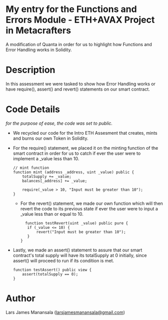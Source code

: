# My entry for the Functions and Errors Module - ETH+AVAX Project in Metacrafters
A modification of Quanta in order for us to highlight how Functions and Error Handling works in Solidity.

# Description
In this assessment we were tasked to show how Error Handling works or have require(), assert() and revert() statements on our smart contract.

# Code Details
*for the purpose of ease, the code was set to public.*
- We recycled our code for the Intro ETH Assesment that creates, mints and burns our own Token in Solidity.

- For the require() statement, we placed it on the minting function of the smart contract in order for us to catch if ever the user were to implement a _value less than 10.
    ```
    // mint function
    function mint (address _address, uint _value) public {
        totalSupply += _value;
        balances[_address] += _value;
        
        require(_value > 10, "Input must be greater than 10");
    }
    ```
  - For the revert() statement, we made our own function which will then revert the code to its previous state if ever the user were to input a _value less than or equal to 10.
     ```
       function testRevert(uint _value) public pure {
        if (_value <= 10) {
            revert("Input must be greater than 10");
        }
    }
    ```
- Lastly, we made an assert() statement to assure that our smart contract's total supply will have its totalSupply at 0 initially, since assert() will proceed to run if its condition is met.
    ```
   function testAssert() public view {
        assert(totalSupply == 0);
    }
    ```
# Author
Lars James Manansala (larsjamesmanansala@gmail.com)

